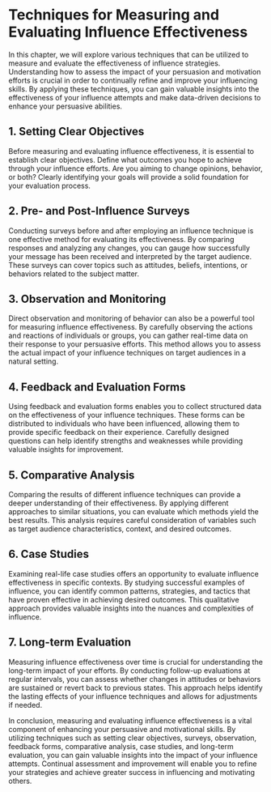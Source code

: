 Techniques for Measuring and Evaluating Influence Effectiveness
========================================================================

In this chapter, we will explore various techniques that can be utilized to measure and evaluate the effectiveness of influence strategies. Understanding how to assess the impact of your persuasion and motivation efforts is crucial in order to continually refine and improve your influencing skills. By applying these techniques, you can gain valuable insights into the effectiveness of your influence attempts and make data-driven decisions to enhance your persuasive abilities.

1\. Setting Clear Objectives
---------------------------

Before measuring and evaluating influence effectiveness, it is essential to establish clear objectives. Define what outcomes you hope to achieve through your influence efforts. Are you aiming to change opinions, behavior, or both? Clearly identifying your goals will provide a solid foundation for your evaluation process.

2\. Pre- and Post-Influence Surveys
----------------------------------

Conducting surveys before and after employing an influence technique is one effective method for evaluating its effectiveness. By comparing responses and analyzing any changes, you can gauge how successfully your message has been received and interpreted by the target audience. These surveys can cover topics such as attitudes, beliefs, intentions, or behaviors related to the subject matter.

3\. Observation and Monitoring
-----------------------------

Direct observation and monitoring of behavior can also be a powerful tool for measuring influence effectiveness. By carefully observing the actions and reactions of individuals or groups, you can gather real-time data on their response to your persuasive efforts. This method allows you to assess the actual impact of your influence techniques on target audiences in a natural setting.

4\. Feedback and Evaluation Forms
--------------------------------

Using feedback and evaluation forms enables you to collect structured data on the effectiveness of your influence techniques. These forms can be distributed to individuals who have been influenced, allowing them to provide specific feedback on their experience. Carefully designed questions can help identify strengths and weaknesses while providing valuable insights for improvement.

5\. Comparative Analysis
-----------------------

Comparing the results of different influence techniques can provide a deeper understanding of their effectiveness. By applying different approaches to similar situations, you can evaluate which methods yield the best results. This analysis requires careful consideration of variables such as target audience characteristics, context, and desired outcomes.

6\. Case Studies
---------------

Examining real-life case studies offers an opportunity to evaluate influence effectiveness in specific contexts. By studying successful examples of influence, you can identify common patterns, strategies, and tactics that have proven effective in achieving desired outcomes. This qualitative approach provides valuable insights into the nuances and complexities of influence.

7\. Long-term Evaluation
-----------------------

Measuring influence effectiveness over time is crucial for understanding the long-term impact of your efforts. By conducting follow-up evaluations at regular intervals, you can assess whether changes in attitudes or behaviors are sustained or revert back to previous states. This approach helps identify the lasting effects of your influence techniques and allows for adjustments if needed.

In conclusion, measuring and evaluating influence effectiveness is a vital component of enhancing your persuasive and motivational skills. By utilizing techniques such as setting clear objectives, surveys, observation, feedback forms, comparative analysis, case studies, and long-term evaluation, you can gain valuable insights into the impact of your influence attempts. Continual assessment and improvement will enable you to refine your strategies and achieve greater success in influencing and motivating others.
